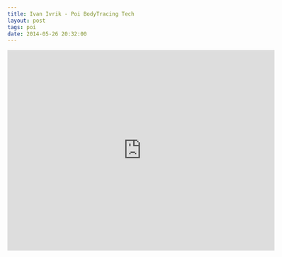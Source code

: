 ```yaml
---
title: Ivan Ivrik - Poi BodyTracing Tech
layout: post
tags: poi
date: 2014-05-26 20:32:00
---
```

<iframe width="603" height="452" src="https://www.youtube.com/embed/Q8ZQJ13J2Vw" frameborder="0" allowfullscreen="true"></iframe>
